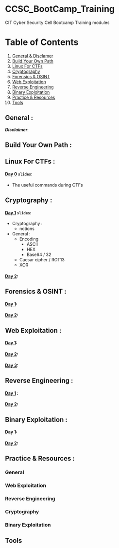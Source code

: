 # CCSC_BootCamp_Training
CIT Cyber Security Cell Bootcamp Training modules


# Table of Contents
1. [General & Disclamer](#general)
2. [Build Your Own Path](#build)
3. [Linux For CTFs](#linux)
4. [Cryptography](#crypto)
5. [Forensics & OSINT](#osint)
6. [Web Exploitation](#web)
7. [Reverse Engineering](#rev)
8. [Binary Exploitation](#pwn)
9. [Practice & Resources](#practice)
10. [Tools](#tools)

## General :<a name="general" />


***Disclaimer***: 


## Build Your Own Path :<a name="build" />

## Linux For CTFs :<a name="linux" />
#### [Day 0]() `slides`:

- The useful commands during CTFs

## Cryptography :<a name="crypto" />
#### [Day 1]() `slides`:

- Cryptography :
    - notions
- General :
    - Encoding
      - ASCII
      - HEX
      - Base64 / 32
    - Caesar cipher / ROT13
    - XOR

#### [Day 2]():

## Forensics & OSINT :<a name="osint" />
#### [Day 1]():
#### [Day 2]():


## Web Exploitation :<a name="web" />

#### [Day 1]():
#### [Day 2]():
#### [Day 3]():

## Reverse Engineering :<a name="rev" />

#### [Day 1]() :
#### [Day 2]():



## Binary Exploitation :<a name="pwn" />

#### [Day 1]():
#### [Day 2]():


## Practice & Resources :<a name="practice" />

### General


### Web Exploitation 
### Reverse Engineering
### Cryptography
### Binary Exploitation

## Tools <a name="tools" />

